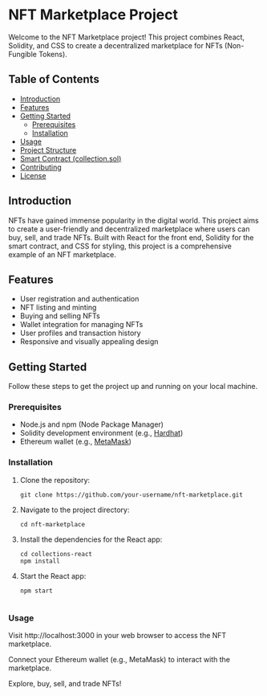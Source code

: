 # NFT Marketplace Project

Welcome to the NFT Marketplace project! This project combines React, Solidity, and CSS to create a decentralized marketplace for NFTs (Non-Fungible Tokens).

## Table of Contents
- [Introduction](#introduction)
- [Features](#features)
- [Getting Started](#getting-started)
  - [Prerequisites](#prerequisites)
  - [Installation](#installation)
- [Usage](#usage)
- [Project Structure](#project-structure)
- [Smart Contract (collection.sol)](#smart-contract-collectionsol)
- [Contributing](#contributing)
- [License](#license)

## Introduction

NFTs have gained immense popularity in the digital world. This project aims to create a user-friendly and decentralized marketplace where users can buy, sell, and trade NFTs. Built with React for the front end, Solidity for the smart contract, and CSS for styling, this project is a comprehensive example of an NFT marketplace.

## Features

- User registration and authentication
- NFT listing and minting
- Buying and selling NFTs
- Wallet integration for managing NFTs
- User profiles and transaction history
- Responsive and visually appealing design

## Getting Started

Follow these steps to get the project up and running on your local machine.

### Prerequisites

- Node.js and npm (Node Package Manager)
- Solidity development environment (e.g., [Hardhat](https://hardhat.org/))
- Ethereum wallet (e.g., [MetaMask](https://metamask.io/))

### Installation

1. Clone the repository:

   ```shell
   git clone https://github.com/your-username/nft-marketplace.git

2. Navigate to the project directory:

   ```shell
   cd nft-marketplace

3. Install the dependencies for the React app:

   ```shell
   cd collections-react
   npm install

4. Start the React app:

   ```shell
   npm start


### Usage

Visit http://localhost:3000 in your web browser to access the NFT marketplace.

Connect your Ethereum wallet (e.g., MetaMask) to interact with the marketplace.

Explore, buy, sell, and trade NFTs!




